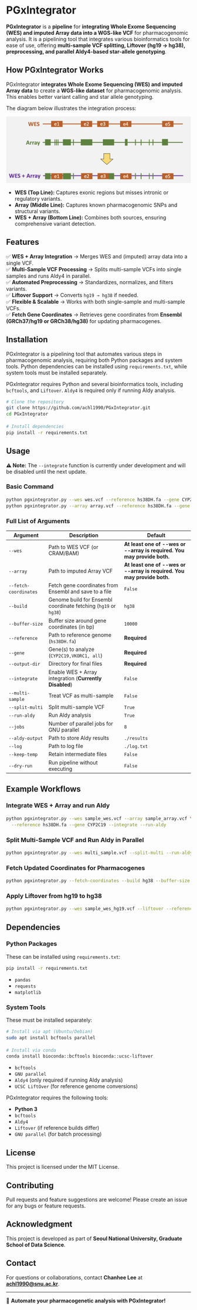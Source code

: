 # PGxIntegrator

**PGxIntegrator** is a **pipeline** for **integrating Whole Exome Sequencing (WES) and imputed Array data into a WGS-like VCF** for pharmacogenomic analysis. It is a pipelining tool that integrates various bioinformatics tools for ease of use, offering **multi-sample VCF splitting, Liftover (hg19 → hg38), preprocessing, and parallel Aldy4-based star-allele genotyping**.


## How PGxIntegrator Works

PGxIntegrator **integrates Whole Exome Sequencing (WES) and imputed Array data** to create a **WGS-like dataset** for pharmacogenomic analysis. This enables better variant calling and star allele genotyping.

The diagram below illustrates the integration process:

![WES + Array Integration](https://raw.githubusercontent.com/achl1990/PGxIntegrator/main/wes_array_integration_figure.png)

- **WES (Top Line):** Captures exonic regions but misses intronic or regulatory variants.
- **Array (Middle Line):** Captures known pharmacogenomic SNPs and structural variants.
- **WES + Array (Bottom Line):** Combines both sources, ensuring comprehensive variant detection.

## Features

✅ **WES + Array Integration** → Merges WES and (imputed) array data into a single VCF.\
✅ **Multi-Sample VCF Processing** → Splits multi-sample VCFs into single samples and runs Aldy4 in parallel.\
✅ **Automated Preprocessing** → Standardizes, normalizes, and filters variants.\
✅ **Liftover Support** → Converts `hg19 → hg38` if needed.\
✅ **Flexible & Scalable** → Works with both single-sample and multi-sample VCFs. \
✅ **Fetch Gene Coordinates** → Retrieves gene coordinates from **Ensembl (GRCh37/hg19 or GRCh38/hg38)** for updating pharmacogenes.

## Installation

PGxIntegrator is a pipelining tool that automates various steps in pharmacogenomic analysis, requiring both Python packages and system tools. Python dependencies can be installed using `requirements.txt`, while system tools must be installed separately.

PGxIntegrator requires Python and several bioinformatics tools, including `bcftools`, and `Liftover`. `Aldy4` is required only if running Aldy analysis.

```bash
# Clone the repository
git clone https://github.com/achl1990/PGxIntegrator.git
cd PGxIntegrator

# Install dependencies
pip install -r requirements.txt
```

## Usage

**⚠ Note:** The `--integrate` function is currently under development and will be disabled until the next update.

### **Basic Command**

```bash
python pgxintegrator.py --wes wes.vcf --reference hs38DH.fa --gene CYP2C19  # OR
python pgxintegrator.py --array array.vcf --reference hs38DH.fa --gene CYP2C19
```

### **Full List of Arguments**

| Argument                  | Description                                             | Default                 |
| ------------------------- | ------------------------------------------------------- | ----------------------- |
| `--wes` | Path to WES VCF (or CRAM/BAM) | **At least one of --wes or --array is required. You may provide both.** |
| `--array` | Path to imputed Array VCF | **At least one of --wes or --array is required. You may provide both.** |
| `--fetch-coordinates` | Fetch gene coordinates from Ensembl and save to a file | `False` |
| `--build` | Genome build for Ensembl coordinate fetching (`hg19` or `hg38`) | `hg38` |
| `--buffer-size` | Buffer size around gene coordinates (in bp) | `10000` |
| `--reference`             | Path to reference genome (`hs38DH.fa`)                  | **Required**            |
| `--gene`                  | Gene(s) to analyze (`CYP2C19,VKORC1, all`)              | **Required**            |
| `--output-dir`            | Directory for final files                               | **Required**            |
| `--integrate`             | Enable WES + Array integration (**Currently Disabled**) | `False`                 |
| `--multi-sample`          | Treat VCF as multi-sample                               | `False`                 |
| `--split-multi`           | Split multi-sample VCF                                  | `True`                  |
| `--run-aldy`              | Run Aldy analysis                                       | `True`                  |
| `--jobs`                  | Number of parallel jobs for GNU parallel                | `8`                     |
| `--aldy-output`           | Path to store Aldy results                              | `./results`             |
| `--log`                   | Path to log file                                        | `./log.txt`             |
| `--keep-temp`             | Retain intermediate files                               | `False`                 |
| `--dry-run`               | Run pipeline without executing                          | `False`                 |

## Example Workflows

### **Integrate WES + Array and run Aldy**

```bash
python pgxintegrator.py --wes sample_wes.vcf --array sample_array.vcf \
  --reference hs38DH.fa --gene CYP2C19 --integrate --run-aldy
```

### **Split Multi-Sample VCF and Run Aldy in Parallel**

```bash
python pgxintegrator.py --wes multi_sample.vcf --split-multi --run-aldy --jobs 16
```

### **Fetch Updated Coordinates for Pharmacogenes**
```bash
python pgxintegrator.py --fetch-coordinates --build hg38 --buffer-size 10000 --output-dir results
```

### **Apply Liftover from hg19 to hg38**

```bash
python pgxintegrator.py --wes sample_wes_hg19.vcf --liftover --reference hs38DH.fa
```

## Dependencies

### **Python Packages**
These can be installed using `requirements.txt`:
```bash
pip install -r requirements.txt
```

- `pandas`
- `requests`
- `matplotlib`

### **System Tools**
These must be installed separately:
```bash
# Install via apt (Ubuntu/Debian)
sudo apt install bcftools parallel

# Install via conda
conda install bioconda::bcftools bioconda::ucsc-liftover
```

- `bcftools`
- `GNU parallel`
- `Aldy4` (only required if running Aldy analysis)
- `UCSC LiftOver` (for reference genome conversions)

PGxIntegrator requires the following tools:

- **Python 3**
- `bcftools`
- `Aldy4`
- `Liftover` (if reference builds differ)
- `GNU parallel` (for batch processing)

## License

This project is licensed under the MIT License.

## Contributing

Pull requests and feature suggestions are welcome! Please create an issue for any bugs or feature requests.

## Acknowledgment

This project is developed as part of **Seoul National University, Graduate School of Data Science**.

## Contact

For questions or collaborations, contact **Chanhee Lee** at **achl1990@snu.ac.kr**.

---

🚀 **Automate your pharmacogenetic analysis with PGxIntegrator!**

